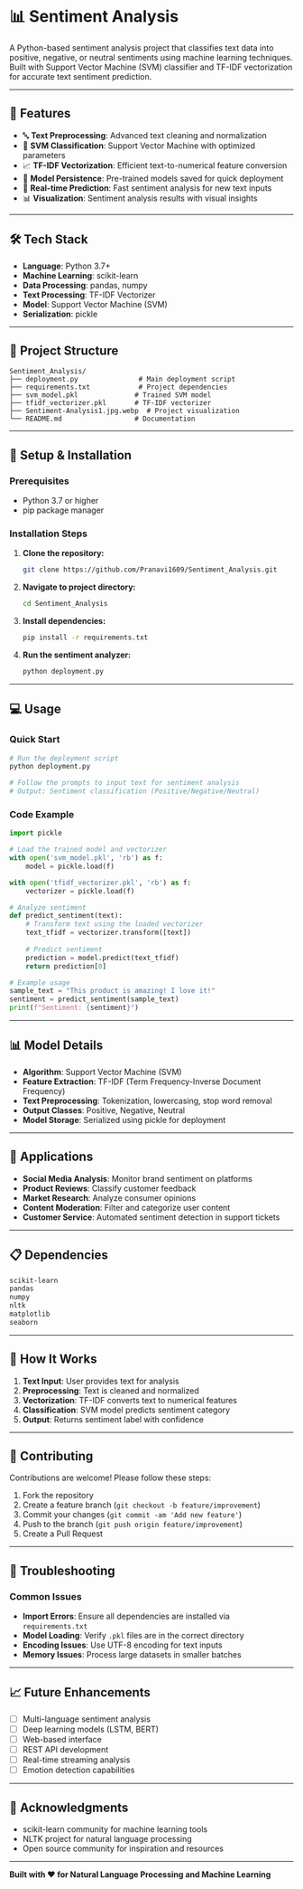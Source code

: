 # 📊 Sentiment Analysis

A Python-based sentiment analysis project that classifies text data into positive, negative, or neutral sentiments using machine learning techniques. Built with Support Vector Machine (SVM) classifier and TF-IDF vectorization for accurate text sentiment prediction.

---

## 🚀 Features

- 🔤 **Text Preprocessing**: Advanced text cleaning and normalization
- 🤖 **SVM Classification**: Support Vector Machine with optimized parameters
- 📈 **TF-IDF Vectorization**: Efficient text-to-numerical feature conversion
- 💾 **Model Persistence**: Pre-trained models saved for quick deployment
- 🎯 **Real-time Prediction**: Fast sentiment analysis for new text inputs
- 📊 **Visualization**: Sentiment analysis results with visual insights

---

## 🛠️ Tech Stack

- **Language**: Python 3.7+
- **Machine Learning**: scikit-learn
- **Data Processing**: pandas, numpy
- **Text Processing**: TF-IDF Vectorizer
- **Model**: Support Vector Machine (SVM)
- **Serialization**: pickle

---

## 📁 Project Structure

```
Sentiment_Analysis/
├── deployment.py               # Main deployment script
├── requirements.txt            # Project dependencies
├── svm_model.pkl              # Trained SVM model
├── tfidf_vectorizer.pkl       # TF-IDF vectorizer
├── Sentiment-Analysis1.jpg.webp  # Project visualization
└── README.md                  # Documentation
```

---

## 🔧 Setup & Installation

### Prerequisites
- Python 3.7 or higher
- pip package manager

### Installation Steps

1. **Clone the repository:**
   ```bash
   git clone https://github.com/Pranavi1609/Sentiment_Analysis.git
   ```

2. **Navigate to project directory:**
   ```bash
   cd Sentiment_Analysis
   ```

3. **Install dependencies:**
   ```bash
   pip install -r requirements.txt
   ```

4. **Run the sentiment analyzer:**
   ```bash
   python deployment.py
   ```

---

## 💻 Usage

### Quick Start
```bash
# Run the deployment script
python deployment.py

# Follow the prompts to input text for sentiment analysis
# Output: Sentiment classification (Positive/Negative/Neutral)
```

### Code Example
```python
import pickle

# Load the trained model and vectorizer
with open('svm_model.pkl', 'rb') as f:
    model = pickle.load(f)

with open('tfidf_vectorizer.pkl', 'rb') as f:
    vectorizer = pickle.load(f)

# Analyze sentiment
def predict_sentiment(text):
    # Transform text using the loaded vectorizer
    text_tfidf = vectorizer.transform([text])
    
    # Predict sentiment
    prediction = model.predict(text_tfidf)
    return prediction[0]

# Example usage
sample_text = "This product is amazing! I love it!"
sentiment = predict_sentiment(sample_text)
print(f"Sentiment: {sentiment}")
```

---

## 📊 Model Details

- **Algorithm**: Support Vector Machine (SVM)
- **Feature Extraction**: TF-IDF (Term Frequency-Inverse Document Frequency)
- **Text Preprocessing**: Tokenization, lowercasing, stop word removal
- **Output Classes**: Positive, Negative, Neutral
- **Model Storage**: Serialized using pickle for deployment

---

## 🎯 Applications

- **Social Media Analysis**: Monitor brand sentiment on platforms
- **Product Reviews**: Classify customer feedback
- **Market Research**: Analyze consumer opinions
- **Content Moderation**: Filter and categorize user content
- **Customer Service**: Automated sentiment detection in support tickets

---

## 📋 Dependencies

```txt
scikit-learn
pandas
numpy
nltk
matplotlib
seaborn
```

---

## 🚀 How It Works

1. **Text Input**: User provides text for analysis
2. **Preprocessing**: Text is cleaned and normalized
3. **Vectorization**: TF-IDF converts text to numerical features
4. **Classification**: SVM model predicts sentiment category
5. **Output**: Returns sentiment label with confidence

---

## 🤝 Contributing

Contributions are welcome! Please follow these steps:

1. Fork the repository
2. Create a feature branch (`git checkout -b feature/improvement`)
3. Commit your changes (`git commit -am 'Add new feature'`)
4. Push to the branch (`git push origin feature/improvement`)
5. Create a Pull Request

---

## 🐛 Troubleshooting

### Common Issues

- **Import Errors**: Ensure all dependencies are installed via `requirements.txt`
- **Model Loading**: Verify `.pkl` files are in the correct directory
- **Encoding Issues**: Use UTF-8 encoding for text inputs
- **Memory Issues**: Process large datasets in smaller batches

---

## 📈 Future Enhancements

- [ ] Multi-language sentiment analysis
- [ ] Deep learning models (LSTM, BERT)
- [ ] Web-based interface
- [ ] REST API development
- [ ] Real-time streaming analysis
- [ ] Emotion detection capabilities

---

## 🙏 Acknowledgments

- scikit-learn community for machine learning tools
- NLTK project for natural language processing
- Open source community for inspiration and resources

---

**Built with ❤️ for Natural Language Processing and Machine Learning**
